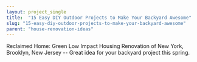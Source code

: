 ```yaml
---
layout: project_single
title:  "15 Easy DIY Outdoor Projects to Make Your Backyard Awesome"
slug: "15-easy-diy-outdoor-projects-to-make-your-backyard-awesome"
parent: "house-renovation-ideas"
---
```

Reclaimed Home: Green Low Impact Housing Renovation of New York, Brooklyn, New Jersey -- Great idea for your backyard project this spring.